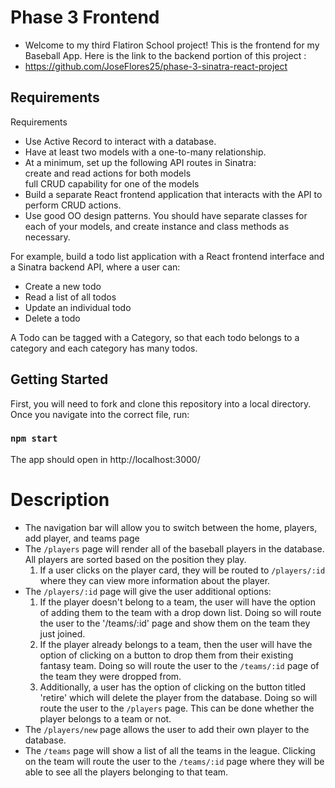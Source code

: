 # Phase 3 Frontend
- Welcome to my third Flatiron School project! This is the frontend for my Baseball App. Here is the link to the backend portion of this project :
- https://github.com/JoseFlores25/phase-3-sinatra-react-project

## Requirements
Requirements
- Use Active Record to interact with a database.
- Have at least two models with a one-to-many relationship.
- At a minimum, set up the following API routes in Sinatra:<br> create and read actions for both models <br> full CRUD capability for one of the models
- Build a separate React frontend application that interacts with the API to perform CRUD actions.
- Use good OO design patterns. You should have separate classes for each of your models, and create instance and class methods as necessary.

For example, build a todo list application with a React frontend interface and a Sinatra backend API, where a user can:

- Create a new todo
- Read a list of all todos
- Update an individual todo
- Delete a todo

A Todo can be tagged with a Category, so that each todo belongs to a category and each category has many todos.

## Getting Started

First, you will need to fork and clone this repository into a local directory. Once you navigate into the correct file, run:

### `npm start`
The app should open in http://localhost:3000/

# Description

- The navigation bar will allow you to switch between the home, players, add player, and teams page
- The `/players` page will render all of the baseball players in the database. All players are sorted based on the position they play.
  1. If a user clicks on the player card, they will be routed to `/players/:id` where they can view more information about the player.
- The `/players/:id` page will give the user additional options:
  1. If the player doesn't belong to a  team, the user will have the option of adding them to the team with a drop down list. Doing so will route the user to the '/teams/:id' page and show them on the  team they just joined.
  2. If the player already belongs to a  team, then the user will have the option of clicking on a button to drop them from their existing fantasy team. Doing so will route the user to the `/teams/:id` page of the team they were dropped from.
  3. Additionally, a user has the option of clicking on the button titled 'retire' which will delete the player from the database. Doing so will route the user to the `/players` page. This can be done whether the player belongs to a  team or not.
- The `/players/new` page allows the user to add their own player to the database.
- The `/teams` page will show a list of all the  teams in the league. Clicking on the team will route the user to the `/teams/:id` page where they will be able to see all the  players belonging to that team.
